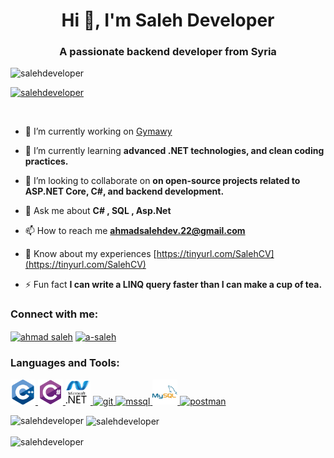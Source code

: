 <h1 align="center">Hi 👋, I'm Saleh Developer</h1>
<h3 align="center">A passionate backend developer from Syria</h3>

<p align="left"> <img src="https://komarev.com/ghpvc/?username=salehdeveloper&label=Profile%20views&color=0e75b6&style=flat" alt="salehdeveloper" /> </p>

<p align="left"> <a href="https://github.com/ryo-ma/github-profile-trophy"><img src="https://github-profile-trophy.vercel.app/?username=salehdeveloper" alt="salehdeveloper" /></a> </p>

<p align="left"> <a href="https://twitter.com/" target="blank"><img src="https://img.shields.io/twitter/follow/?logo=twitter&style=for-the-badge" alt="" /></a> </p>

- 🔭 I’m currently working on [Gymawy](github.com/SalehDeveloper/Gymawy)

- 🌱 I’m currently learning **advanced .NET technologies, and clean coding practices.**

- 👯 I’m looking to collaborate on **on open-source projects related to ASP.NET Core, C#, and backend development.**

- 💬 Ask me about **C# , SQL , Asp.Net**

- 📫 How to reach me **ahmadsalehdev.22@gmail.com**

- 📄 Know about my experiences [https://tinyurl.com/SalehCV](https://tinyurl.com/SalehCV)

- ⚡ Fun fact **I can write a LINQ query faster than I can make a cup of tea.**

<h3 align="left">Connect with me:</h3>
<p align="left">
<a href="https://linkedin.com/in/ahmad saleh" target="blank"><img align="center" src="https://raw.githubusercontent.com/rahuldkjain/github-profile-readme-generator/master/src/images/icons/Social/linked-in-alt.svg" alt="ahmad saleh" height="30" width="40" /></a>
<a href="https://www.leetcode.com/a-saleh" target="blank"><img align="center" src="https://raw.githubusercontent.com/rahuldkjain/github-profile-readme-generator/master/src/images/icons/Social/leet-code.svg" alt="a-saleh" height="30" width="40" /></a>
</p>

<h3 align="left">Languages and Tools:</h3>
<p align="left"> <a href="https://www.w3schools.com/cpp/" target="_blank" rel="noreferrer"> <img src="https://raw.githubusercontent.com/devicons/devicon/master/icons/cplusplus/cplusplus-original.svg" alt="cplusplus" width="40" height="40"/> </a> <a href="https://www.w3schools.com/cs/" target="_blank" rel="noreferrer"> <img src="https://raw.githubusercontent.com/devicons/devicon/master/icons/csharp/csharp-original.svg" alt="csharp" width="40" height="40"/> </a> <a href="https://dotnet.microsoft.com/" target="_blank" rel="noreferrer"> <img src="https://raw.githubusercontent.com/devicons/devicon/master/icons/dot-net/dot-net-original-wordmark.svg" alt="dotnet" width="40" height="40"/> </a> <a href="https://git-scm.com/" target="_blank" rel="noreferrer"> <img src="https://www.vectorlogo.zone/logos/git-scm/git-scm-icon.svg" alt="git" width="40" height="40"/> </a> <a href="https://www.microsoft.com/en-us/sql-server" target="_blank" rel="noreferrer"> <img src="https://www.svgrepo.com/show/303229/microsoft-sql-server-logo.svg" alt="mssql" width="40" height="40"/> </a> <a href="https://www.mysql.com/" target="_blank" rel="noreferrer"> <img src="https://raw.githubusercontent.com/devicons/devicon/master/icons/mysql/mysql-original-wordmark.svg" alt="mysql" width="40" height="40"/> </a> <a href="https://postman.com" target="_blank" rel="noreferrer"> <img src="https://www.vectorlogo.zone/logos/getpostman/getpostman-icon.svg" alt="postman" width="40" height="40"/> </a> </p>

<p><img align="left" src="https://github-readme-stats.vercel.app/api/top-langs?username=salehdeveloper&show_icons=true&locale=en&layout=compact" alt="salehdeveloper" /></p>

<p>&nbsp;<img align="center" src="https://github-readme-stats.vercel.app/api?username=salehdeveloper&show_icons=true&locale=en" alt="salehdeveloper" /></p>

<p><img align="center" src="https://github-readme-streak-stats.herokuapp.com/?user=salehdeveloper&" alt="salehdeveloper" /></p>
